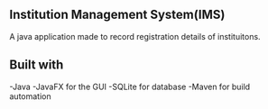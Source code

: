 ## Institution Management System(IMS)

A java application made to record registration details of instituitons.

## Built with
-Java
-JavaFX for the GUI
-SQLite for database
-Maven for build automation

